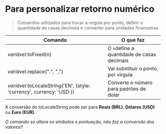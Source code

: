 # Para personalizar retorno numérico

> Comandos utilizados para trocar a virgula por ponto, definir a quantidade de casas decimais e converter para unidades financeiras.

| Comando| O que faz |
| ------------------ | ---------------------- |
| _variável_.toFixed(n) | O `n`define a quantidade de casas decimais |
| _variável_.replace(".", ",") | Vai substituir o ponto, por virgula |
| _variável_.toLocaleString('EN', (style: 'currency', currency: 'USD )) | Converte o número para padrões de dolar |  

A conversão do toLocaleString pode ser para **Reais (BRL)**, **Dólares (USD)** ou **Euro (EUR)**.  

_O comando só altera os símbolos e pontuação, não faz a conversão dos valores!!_

